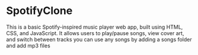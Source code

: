 # SpotifyClone

This is a basic Spotify-inspired music player web app, built using HTML, CSS, and JavaScript. It allows users to play/pause songs, view cover art, and switch between tracks 
you can use any songs by adding a songs folder and add mp3 files
